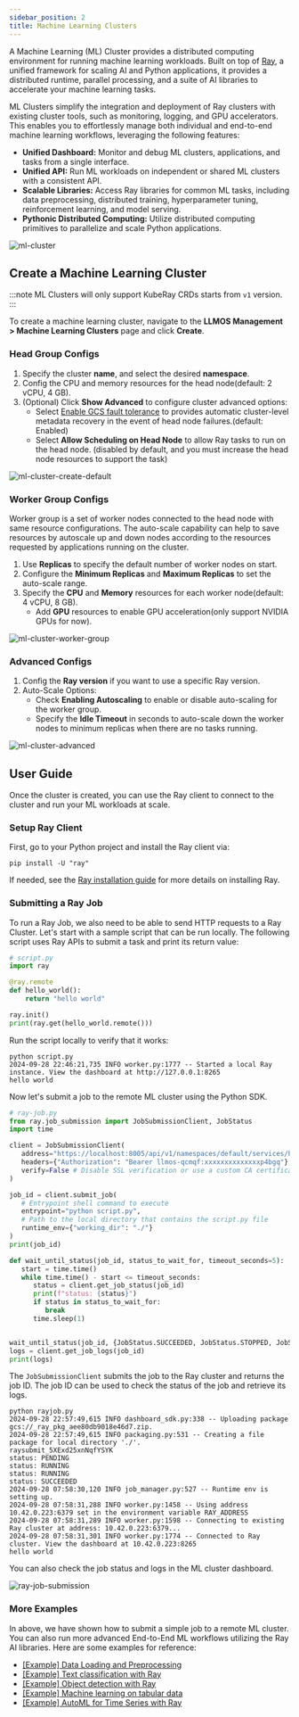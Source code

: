 ```yaml
---
sidebar_position: 2
title: Machine Learning Clusters
---
```


A Machine Learning (ML) Cluster provides a distributed computing environment for running machine learning workloads. Built on top of [Ray](https://docs.ray.io), a unified framework for scaling AI and Python applications, it provides a distributed runtime, parallel processing, and a suite of AI libraries to accelerate your machine learning tasks.

ML Clusters simplify the integration and deployment of Ray clusters with existing cluster tools, such as monitoring, logging, and GPU accelerators. This enables you to effortlessly manage both individual and end-to-end machine learning workflows, leveraging the following features:

- **Unified Dashboard:** Monitor and debug ML clusters, applications, and tasks from a single interface.
- **Unified API:** Run ML workloads on independent or shared ML clusters with a consistent API.
- **Scalable Libraries:** Access Ray libraries for common ML tasks, including data preprocessing, distributed training, hyperparameter tuning, reinforcement learning, and model serving.
- **Pythonic Distributed Computing:** Utilize distributed computing primitives to parallelize and scale Python applications.

![ml-cluster](/img/docs/ml-cluster.png)

## Create a Machine Learning Cluster

:::note
ML Clusters will only support KubeRay CRDs starts from `v1` version.
:::

To create a machine learning cluster, navigate to the **LLMOS Management > Machine Learning Clusters** page and click **Create**.

### Head Group Configs
1. Specify the cluster **name**, and select the desired **namespace**.
2. Config the CPU and memory resources for the head node(default: 2 vCPU, 4 GB).
3. (Optional) Click **Show Advanced** to configure cluster advanced options:
    - Select [Enable GCS fault tolerance](https://docs.ray.io/en/latest/ray-core/fault_tolerance/gcs.html) to provides automatic cluster-level metadata recovery in the event of head node failures.(default: Enabled)
    - Select **Allow Scheduling on Head Node** to allow Ray tasks to run on the head node. (disabled by default, and you must increase the head node resources to support the task)

![ml-cluster-create-default](/img/docs/ml-cluster-create-default.png)

### Worker Group Configs

Worker group is a set of worker nodes connected to the head node with same resource configurations. The auto-scale capability can help to save resources by autoscale up and down nodes according to the resources requested by applications running on the cluster.
1. Use **Replicas** to specify the default number of worker nodes on start.
2. Configure the **Minimum Replicas** and **Maximum Replicas** to set the auto-scale range.
3. Specify the **CPU** and **Memory** resources for each worker node(default: 4 vCPU, 8 GB).
   - Add **GPU** resources to enable GPU acceleration(only support NVIDIA GPUs for now).

![ml-cluster-worker-group](/img/docs/ml-cluster-worker-group.png)

### Advanced Configs

1. Config the **Ray version** if you want to use a specific Ray version.
2. Auto-Scale Options:
   - Check **Enabling Autoscaling** to enable or disable auto-scaling for the worker group.
   - Specify the **Idle Timeout** in seconds to auto-scale down the worker nodes to minimum replicas when there are no tasks running.

![ml-cluster-advanced](/img/docs/ml-cluster-advanced.png)

## User Guide
Once the cluster is created, you can use the Ray client to connect to the cluster and run your ML workloads at scale.

### Setup Ray Client
First, go to your Python project and install the Ray client via:
```shell
pip install -U "ray"
```
If needed, see the [Ray installation guide](https://docs.ray.io/en/latest/ray-overview/installation.html) for more details on installing Ray.

### Submitting a Ray Job
To run a Ray Job, we also need to be able to send HTTP requests to a Ray Cluster. Let's start with a sample script that can be run locally. The following script uses Ray APIs to submit a task and print its return value:

```python
# script.py
import ray

@ray.remote
def hello_world():
    return "hello world"

ray.init()
print(ray.get(hello_world.remote()))
```

Run the script locally to verify that it works:
```shell
python script.py
2024-09-28 22:46:21,735	INFO worker.py:1777 -- Started a local Ray instance. View the dashboard at http://127.0.0.1:8265
hello world
```

Now let's submit a job to the remote ML cluster using the Python SDK.

```python
# ray-job.py
from ray.job_submission import JobSubmissionClient, JobStatus
import time

client = JobSubmissionClient(
   address="https://localhost:8005/api/v1/namespaces/default/services/http:ml-cluster1-head-svc:dashboard/proxy/", # Replace the url with your ML cluster's endpoint url
   headers={"Authorization": "Bearer llmos-qcmqf:xxxxxxxxxxxxxxp4bgq"}, # Replace with your LLMOS API token
   verify=False # Disable SSL verification or use a custom CA certificate
)

job_id = client.submit_job(
   # Entrypoint shell command to execute
   entrypoint="python script.py",
   # Path to the local directory that contains the script.py file
   runtime_env={"working_dir": "./"}
)
print(job_id)

def wait_until_status(job_id, status_to_wait_for, timeout_seconds=5):
   start = time.time()
   while time.time() - start <= timeout_seconds:
      status = client.get_job_status(job_id)
      print(f"status: {status}")
      if status in status_to_wait_for:
         break
      time.sleep(1)


wait_until_status(job_id, {JobStatus.SUCCEEDED, JobStatus.STOPPED, JobStatus.FAILED})
logs = client.get_job_logs(job_id)
print(logs)
```

The `JobSubmissionClient` submits the job to the Ray cluster and returns the job ID. The job ID can be used to check the status of the job and retrieve its logs.
```shell
python rayjob.py
2024-09-28 22:57:49,615	INFO dashboard_sdk.py:338 -- Uploading package gcs://_ray_pkg_aee80db9018e46d7.zip.
2024-09-28 22:57:49,615	INFO packaging.py:531 -- Creating a file package for local directory './'.
raysubmit_5XExd25xnNqfYSYK
status: PENDING
status: RUNNING
status: RUNNING
status: SUCCEEDED
2024-09-28 07:58:30,120	INFO job_manager.py:527 -- Runtime env is setting up.
2024-09-28 07:58:31,288	INFO worker.py:1458 -- Using address 10.42.0.223:6379 set in the environment variable RAY_ADDRESS
2024-09-28 07:58:31,289	INFO worker.py:1598 -- Connecting to existing Ray cluster at address: 10.42.0.223:6379...
2024-09-28 07:58:31,301	INFO worker.py:1774 -- Connected to Ray cluster. View the dashboard at 10.42.0.223:8265
hello world
```
You can also check the job status and logs in the ML cluster dashboard.

![ray-job-submission](/img/docs/ray-job-submission.png)


### More Examples

In above, we have shown how to submit a simple job to a remote ML cluster. You can also run more advanced End-to-End ML workflows utilizing the Ray AI libraries. Here are some examples for reference:

- [[Example] Data Loading and Preprocessing](https://docs.ray.io/en/latest/train/user-guides/data-loading-preprocessing.html)
- [[Example] Text classification with Ray](https://docs.ray.io/en/latest/train/examples/transformers/huggingface_text_classification.html)
- [[Example] Object detection with Ray](https://docs.ray.io/en/latest/train/examples/pytorch/torch_detection.html)
- [[Example] Machine learning on tabular data](https://docs.ray.io/en/latest/train/examples/xgboost/xgboost_example.html)
- [[Example] AutoML for Time Series with Ray](https://docs.ray.io/en/latest/ray-core/examples/automl_for_time_series.html)
